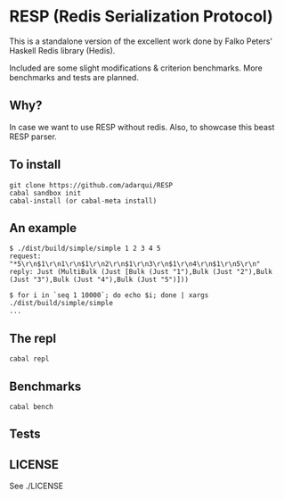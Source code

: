 RESP (Redis Serialization Protocol)
====================

This is a standalone version of the excellent work done by Falko Peters' Haskell Redis library (Hedis).

Included are some slight modifications & criterion benchmarks. More benchmarks and tests are planned.


Why?
---------------------

In case we want to use RESP without redis. Also, to showcase this beast RESP parser.


To install
---------------------
    git clone https://github.com/adarqui/RESP
    cabal sandbox init
    cabal-install (or cabal-meta install)


An example
---------------------
    $ ./dist/build/simple/simple 1 2 3 4 5
    request: "*5\r\n$1\r\n1\r\n$1\r\n2\r\n$1\r\n3\r\n$1\r\n4\r\n$1\r\n5\r\n"
    reply: Just (MultiBulk (Just [Bulk (Just "1"),Bulk (Just "2"),Bulk (Just "3"),Bulk (Just "4"),Bulk (Just "5")]))

    $ for i in `seq 1 10000`; do echo $i; done | xargs ./dist/build/simple/simple
    ...
The repl
---------------------
    cabal repl


Benchmarks
---------------------
    cabal bench


Tests
---------------------


LICENSE
---------------------
See ./LICENSE
